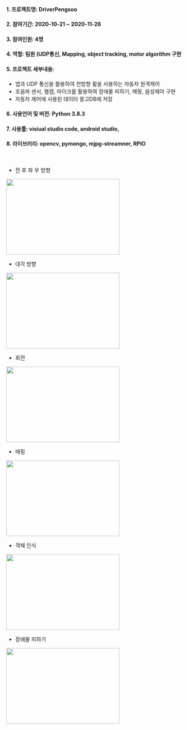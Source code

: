 #### 1. 프로젝트명: DriverPengsoo
#### 2. 참여기간: 2020-10-21 ~ 2020-11-26
#### 3. 참여인원: 4명
#### 4. 역할: 팀원 (UDP통신, Mapping, object tracking, motor algorithm 구현
#### 5. 프로젝트 세부내용:
   - 앱과 UDP 통신을 활용하여 전방향 휠을 사용하는 자동차 원격제어
   - 초음파 센서, 웹캠, 마이크를 활용하여 장애물 피하기, 매핑, 음성제어 구현
   - 자동차 제어에 사용된 데이터 몽고DB에 저장
#### 6. 사용언어 및 버전: Python 3.8.3
#### 7. 사용툴: visiual studio code, android studio, 
#### 8. 라이브러리: opencv, pymongo, mjpg-streamner, RPIO
   
      
<br>

 - 전 후 좌 우 방향
<!-- ![ezgif com-gif-maker (1)](https://user-images.githubusercontent.com/73815944/106848726-db2aca00-66f4-11eb-938e-7a0a59c81e7c.gif)   -->
<img src="https://user-images.githubusercontent.com/73815944/106848726-db2aca00-66f4-11eb-938e-7a0a59c81e7c.gif"  width="300" height="200">

- 대각 방향
<!-- ![ezgif com-gif-maker (1)](https://user-images.githubusercontent.com/73815944/106849158-8cc9fb00-66f5-11eb-8f1c-ea61e527b9f2.gif)    -->
<img src="https://user-images.githubusercontent.com/73815944/106849158-8cc9fb00-66f5-11eb-8f1c-ea61e527b9f2.gif"  width="300" height="200">

 - 회전
<!-- ![ezgif com-gif-maker](https://user-images.githubusercontent.com/73815944/106849594-4de87500-66f6-11eb-996b-4efd4ccb269c.gif)    -->
<img src="https://user-images.githubusercontent.com/73815944/106849594-4de87500-66f6-11eb-996b-4efd4ccb269c.gif"  width="300" height="200">

 - 매핑
<!-- ![ezgif com-gif-maker-mapping](https://user-images.githubusercontent.com/73815944/106855032-a3754f80-66ff-11eb-97e5-473442d8533a.gif)    -->
<img src="https://user-images.githubusercontent.com/73815944/106855032-a3754f80-66ff-11eb-97e5-473442d8533a.gif"  width="300" height="200">

 - 객체 인식
<!-- ![ezgif com-gif-maker-detect](https://user-images.githubusercontent.com/73815944/106855035-a40de600-66ff-11eb-8e59-7f8da6720928.gif)    -->
<img src="https://user-images.githubusercontent.com/73815944/106855035-a40de600-66ff-11eb-8e59-7f8da6720928.gif"  width="300" height="200">

 - 장애물 피하기
<!-- ![ezgif com-gif-maker-move](https://user-images.githubusercontent.com/73815944/106855024-a112f580-66ff-11eb-898c-0df743c9ca4d.gif)    -->
<img src="https://user-images.githubusercontent.com/73815944/106855024-a112f580-66ff-11eb-898c-0df743c9ca4d.gif"  width="300" height="200">
